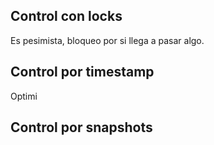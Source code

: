 ## Control con locks
Es pesimista, bloqueo por si llega a pasar algo.


## Control por timestamp 
Optimi
## Control por snapshots